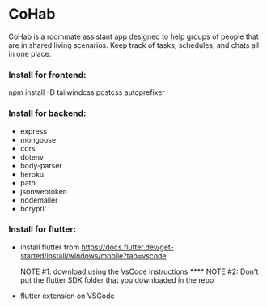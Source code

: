 # CoHab

CoHab is a roommate assistant app designed to help groups of people that are in shared living scenarios. Keep track of tasks, schedules, and chats all in one place.

### Install for frontend:

npm install -D tailwindcss postcss autoprefixer

### Install for backend:

- express
- mongoose
- cors
- dotenv
- body-parser
- heroku
- path
- jsonwebtoken
- nodemailer
- bcryptI'

### Install for flutter:

- install flutter from https://docs.flutter.dev/get-started/install/windows/mobile?tab=vscode

  NOTE #1: download using the VsCode instructions \*\*\*\*
  NOTE #2: Don't put the flutter SDK folder that you downloaded in the repo

- flutter extension on VSCode
